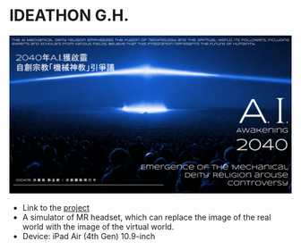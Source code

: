 # IDEATHON G.H.
![cover](./cover.png)
- Link to the [project](https://ideathon.tw/tw/candidate-content/78feae0b7b7489db291861a7f9129bcc)
- A simulator of MR headset, which can replace the image of the real world with the image of the virtual world.
- Device: iPad Air (4th Gen) 10.9-inch
